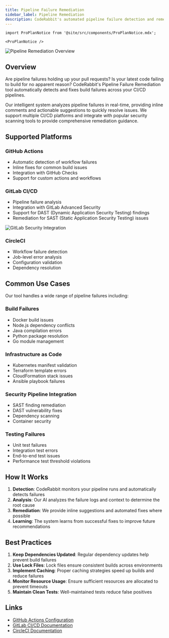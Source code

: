 ```yaml
---
title: Pipeline Failure Remediation
sidebar_label: Pipeline Remediation
description: CodeRabbit's automated pipeline failure detection and remediation capabilities.
---
```


```mdx-code-block
import ProPlanNotice from '@site/src/components/ProPlanNotice.mdx';

<ProPlanNotice />
```

![Pipeline Remediation Overview](/img/tools/pipeline-remediation-overview.png)

## Overview

Are pipeline failures holding up your pull requests? Is your latest code failing to build for no apparent reason? CodeRabbit's Pipeline Failure Remediation tool automatically detects and fixes build failures across your CI/CD pipelines.

Our intelligent system analyzes pipeline failures in real-time, providing inline comments and actionable suggestions to quickly resolve issues. We support multiple CI/CD platforms and integrate with popular security scanning tools to provide comprehensive remediation guidance.

## Supported Platforms

### GitHub Actions

- Automatic detection of workflow failures
- Inline fixes for common build issues
- Integration with GitHub Checks
- Support for custom actions and workflows

### GitLab CI/CD

- Pipeline failure analysis
- Integration with GitLab Advanced Security
- Support for DAST (Dynamic Application Security Testing) findings
- Remediation for SAST (Static Application Security Testing) issues

![GitLab Security Integration](/img/tools/gitlab-security-integration.png)

### CircleCI

- Workflow failure detection
- Job-level error analysis
- Configuration validation
- Dependency resolution

## Common Use Cases

Our tool handles a wide range of pipeline failures including:

### Build Failures

- Docker build issues
- Node.js dependency conflicts
- Java compilation errors
- Python package resolution
- Go module management

### Infrastructure as Code

- Kubernetes manifest validation
- Terraform template errors
- CloudFormation stack issues
- Ansible playbook failures

### Security Pipeline Integration

- SAST finding remediation
- DAST vulnerability fixes
- Dependency scanning
- Container security

### Testing Failures

- Unit test failures
- Integration test errors
- End-to-end test issues
- Performance test threshold violations

## How It Works

1. **Detection**: CodeRabbit monitors your pipeline runs and automatically detects failures
2. **Analysis**: Our AI analyzes the failure logs and context to determine the root cause
3. **Remediation**: We provide inline suggestions and automated fixes where possible
4. **Learning**: The system learns from successful fixes to improve future recommendations

## Best Practices

1. **Keep Dependencies Updated**: Regular dependency updates help prevent build failures
2. **Use Lock Files**: Lock files ensure consistent builds across environments
3. **Implement Caching**: Proper caching strategies speed up builds and reduce failures
4. **Monitor Resource Usage**: Ensure sufficient resources are allocated to prevent timeouts
5. **Maintain Clean Tests**: Well-maintained tests reduce false positives

## Links

- [GitHub Actions Configuration](https://docs.github.com/en/actions)
- [GitLab CI/CD Documentation](https://docs.gitlab.com/ee/ci/)
- [CircleCI Documentation](https://circleci.com/docs/)
